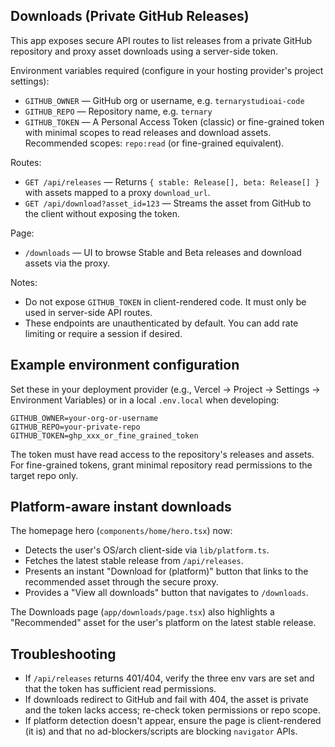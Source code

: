 ## Downloads (Private GitHub Releases)

This app exposes secure API routes to list releases from a private GitHub repository and proxy asset downloads using a server-side token.

Environment variables required (configure in your hosting provider's project settings):

- `GITHUB_OWNER` — GitHub org or username, e.g. `ternarystudioai-code`
- `GITHUB_REPO` — Repository name, e.g. `ternary`
- `GITHUB_TOKEN` — A Personal Access Token (classic) or fine-grained token with minimal scopes to read releases and download assets. Recommended scopes: `repo:read` (or fine-grained equivalent).

Routes:

- `GET /api/releases` — Returns `{ stable: Release[], beta: Release[] }` with assets mapped to a proxy `download_url`.
- `GET /api/download?asset_id=123` — Streams the asset from GitHub to the client without exposing the token.

Page:

- `/downloads` — UI to browse Stable and Beta releases and download assets via the proxy.

Notes:

- Do not expose `GITHUB_TOKEN` in client-rendered code. It must only be used in server-side API routes.
- These endpoints are unauthenticated by default. You can add rate limiting or require a session if desired.

## Example environment configuration

Set these in your deployment provider (e.g., Vercel → Project → Settings → Environment Variables) or in a local `.env.local` when developing:

```
GITHUB_OWNER=your-org-or-username
GITHUB_REPO=your-private-repo
GITHUB_TOKEN=ghp_xxx_or_fine_grained_token
```

The token must have read access to the repository's releases and assets. For fine-grained tokens, grant minimal repository read permissions to the target repo only.

## Platform-aware instant downloads

The homepage hero (`components/home/hero.tsx`) now:

- Detects the user's OS/arch client-side via `lib/platform.ts`.
- Fetches the latest stable release from `/api/releases`.
- Presents an instant "Download for (platform)" button that links to the recommended asset through the secure proxy.
- Provides a "View all downloads" button that navigates to `/downloads`.

The Downloads page (`app/downloads/page.tsx`) also highlights a "Recommended" asset for the user's platform on the latest stable release.

## Troubleshooting

- If `/api/releases` returns 401/404, verify the three env vars are set and that the token has sufficient read permissions.
- If downloads redirect to GitHub and fail with 404, the asset is private and the token lacks access; re-check token permissions or repo scope.
- If platform detection doesn't appear, ensure the page is client-rendered (it is) and that no ad-blockers/scripts are blocking `navigator` APIs.
